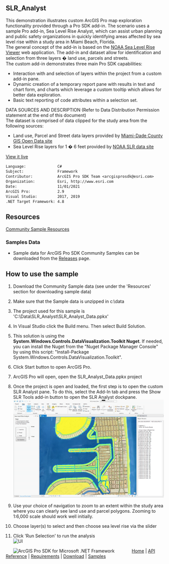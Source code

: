 ## SLR_Analyst

<!-- TODO: Write a brief abstract explaining this sample -->
This demonstration illustrates custom ArcGIS Pro map exploration functionality provided through a Pro SDK add-in.  The scenario uses a sample Pro add-in, Sea Level Rise Analyst, which can assist urban planning and public safety organizations in quickly identifying areas affected by sea level rise within a study area in Miami Beach, Florida.    
The general concept of the add-in is based on the [NOAA Sea Level Rise Viewer](https://coast.noaa.gov/slr/) web application.	The add-in and dataset allow for identification and selection from three layers � land use, parcels and streets.    
The custom add-in demonstrates three main Pro SDK capabilities:  
-	Interaction with and selection of layers within the project from a custom add-in pane.  
-	Dynamic creation of a temporary report pane with results in text and chart form, and charts which leverage a custom tooltip which allows for better data exploration.  
-	Basic text reporting of code attributes within a selection set.    
  
DATA SOURCES AND DESCRIPTION (Refer to Data Distribution Permission statement at the end of this document)  
The dataset is comprised of data clipped for the study area from the following sources:  
- Land use, Parcel and Street data layers provided by [Miami-Dade County GIS Open Data site](http://gis-mdc.opendata.arcgis.com/)  
- Sea Level Rise layers for 1 � 6 feet provided by [NOAA SLR data site](https://coast.noaa.gov/slrdata/)  
  


<a href="http://pro.arcgis.com/en/pro-app/sdk/" target="_blank">View it live</a>

<!-- TODO: Fill this section below with metadata about this sample-->
```
Language:              C#
Subject:               Framework
Contributor:           ArcGIS Pro SDK Team <arcgisprosdk@esri.com>
Organization:          Esri, http://www.esri.com
Date:                  11/01/2021
ArcGIS Pro:            2.9
Visual Studio:         2017, 2019
.NET Target Framework: 4.8
```

## Resources

[Community Sample Resources](https://github.com/Esri/arcgis-pro-sdk-community-samples#resources)

### Samples Data

* Sample data for ArcGIS Pro SDK Community Samples can be downloaded from the [Releases](https://github.com/Esri/arcgis-pro-sdk-community-samples/releases) page.  

## How to use the sample
<!-- TODO: Explain how this sample can be used. To use images in this section, create the image file in your sample project's screenshots folder. Use relative url to link to this image using this syntax: ![My sample Image](FacePage/SampleImage.png) -->
1. Download the Community Sample data (see under the 'Resources' section for downloading sample data)  
1. Make sure that the Sample data is unzipped in c:\data   
1. The project used for this sample is 'C:\Data\SLR_Analyst\SLR_Analyst_Data.ppkx'  
1. In Visual Studio click the Build menu. Then select Build Solution.  
1. This solution is using the **System.Windows.Controls.DataVisualization.Toolkit Nuget**.  If needed, you can install the Nuget from the "Nuget Package Manager Console" by using this script: "Install-Package System.Windows.Controls.DataVisualization.Toolkit".  
1. Click Start button to open ArcGIS Pro.  
1. ArcGIS Pro will open, open the SLR_Analyst_Data.ppkx project  
1. Once the project is open and loaded, the first step is to open the custom SLR Analyst pane. To do this, select the Add-In tab and press the Show SLR Tools add-in button to open the SLR Analyst dockpane.  
![UI](Screenshots/Screen1.png)  
  
1. Use your choice of navigation to zoom to an extent within the study area where you can clearly see land use and parcel polygons.  Zooming to 1:6,000 scale should work well initially.  
1. Choose layer(s) to select and then choose sea level rise via the slider   
1. Click 'Run Selection' to run the analysis  
![UI](Screenshots/Screen2.png)  
  


<!-- End -->

&nbsp;&nbsp;&nbsp;&nbsp;&nbsp;&nbsp;<img src="https://esri.github.io/arcgis-pro-sdk/images/ArcGISPro.png"  alt="ArcGIS Pro SDK for Microsoft .NET Framework" height = "20" width = "20" align="top"  >
&nbsp;&nbsp;&nbsp;&nbsp;&nbsp;&nbsp;&nbsp;&nbsp;&nbsp;&nbsp;&nbsp;&nbsp;
[Home](https://github.com/Esri/arcgis-pro-sdk/wiki) | <a href="https://pro.arcgis.com/en/pro-app/latest/sdk/api-reference" target="_blank">API Reference</a> | [Requirements](https://github.com/Esri/arcgis-pro-sdk/wiki#requirements) | [Download](https://github.com/Esri/arcgis-pro-sdk/wiki#installing-arcgis-pro-sdk-for-net) | <a href="https://github.com/esri/arcgis-pro-sdk-community-samples" target="_blank">Samples</a>
